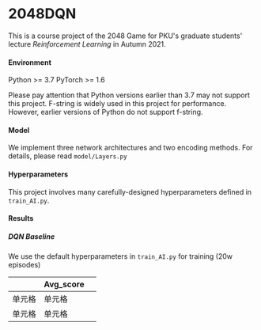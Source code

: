 # 2048DQN

This is a course project of the 2048 Game for PKU's graduate students' lecture *Reinforcement Learning* in Autumn 2021.

#### Environment

Python >= 3.7 
PyTorch >= 1.6

Please pay attention that Python versions earlier than 3.7 may not support this project. F-string is widely used in this project for performance. However, earlier versions of Python do not support f-string.

#### Model

We implement three network architectures and two encoding methods. For details, please read `model/Layers.py`

#### Hyperparameters

This project involves many carefully-designed hyperparameters defined in `train_AI.py`.

#### Results
##### DQN Baseline
We use the default hyperparameters in `train_AI.py` for training (20w episodes)

|     | Avg_score  | |
|  ----  | ----  | ---- |
| 单元格  | 单元格 |      |
| 单元格  | 单元格 |      |
